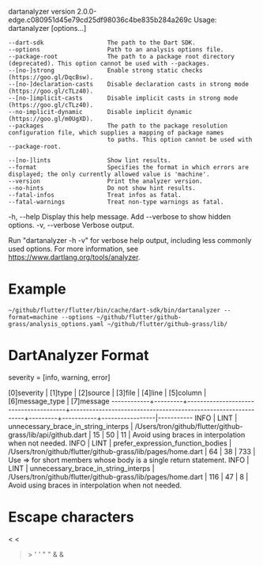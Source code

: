 dartanalyzer version 2.0.0-edge.c080951d45e79cd25df98036c4be835b284a269c
Usage: dartanalyzer [options...] <directory or list of files>

    --dart-sdk                  The path to the Dart SDK.
    --options                   Path to an analysis options file.
    --package-root              The path to a package root directory (deprecated). This option cannot be used with --packages.
    --[no-]strong               Enable strong static checks (https://goo.gl/DqcBsw).
    --[no-]declaration-casts    Disable declaration casts in strong mode (https://goo.gl/cTLz40).
    --[no-]implicit-casts       Disable implicit casts in strong mode (https://goo.gl/cTLz40).
    --no-implicit-dynamic       Disable implicit dynamic (https://goo.gl/m0UgXD).
    --packages                  The path to the package resolution configuration file, which supplies a mapping of package names
                                to paths. This option cannot be used with --package-root.

    --[no-]lints                Show lint results.
    --format                    Specifies the format in which errors are displayed; the only currently allowed value is 'machine'.
    --version                   Print the analyzer version.
    --no-hints                  Do not show hint results.
    --fatal-infos               Treat infos as fatal.
    --fatal-warnings            Treat non-type warnings as fatal.
-h, --help                      Display this help message. Add --verbose to show hidden options.
-v, --verbose                   Verbose output.

Run "dartanalyzer -h -v" for verbose help output, including less commonly used options.
For more information, see https://www.dartlang.org/tools/analyzer.

# Example

```
~/github/flutter/flutter/bin/cache/dart-sdk/bin/dartanalyzer --format=machine --options ~/github/flutter/github-grass/analysis_options.yaml ~/github/flutter/github-grass/lib/
```

# DartAnalyzer Format

severity = [info, warning, error]

[0]severity | [1]type | [2]source                             | [3]file                                                       | [4]line | [5]column | [6]message_type | [7]message
------------+---------+---------------------------------------+---------------------------------------------------------------+---------+-----------+-----------------|-----------
INFO        | LINT    | unnecessary_brace_in_string_interps   | /Users/tron/github/flutter/github-grass/lib/api/github.dart   | 15      | 50        | 11              | Avoid using braces in interpolation when not needed.
INFO        | LINT    | prefer_expression_function_bodies     | /Users/tron/github/flutter/github-grass/lib/pages/home.dart   | 64      | 38        | 733             | Use => for short members whose body is a single return statement.
INFO        | LINT    | unnecessary_brace_in_string_interps   | /Users/tron/github/flutter/github-grass/lib/pages/home.dart   | 116     | 47        | 8               | Avoid using braces in interpolation when not needed.

# Escape characters

<   &lt;
>   &gt;
'   &apos;
"   &quot;
&   &amp;